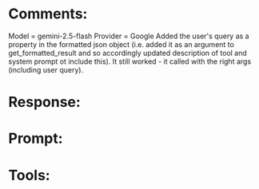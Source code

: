 # Comments: #
Model = gemini-2.5-flash
Provider = Google
Added the user's query as a property in the formatted json object (i.e. added it as an argument to get_formatted_result and so accordingly updated description of tool and system prompt ot include this).
It still worked - it called with the right args (including user query).

# Response: #


# Prompt: #


# Tools: #
